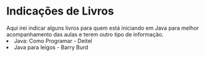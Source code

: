 <h1>Indicações de Livros</h1>
Aqui irei indicar alguns livros para quem está iniciando em Java para melhor acompanhamento das aulas e terem outro tipo de informação.

<li> Java: Como Programar  - Deitel </li>
<li> Java para leigos - Barry Burd</li>
